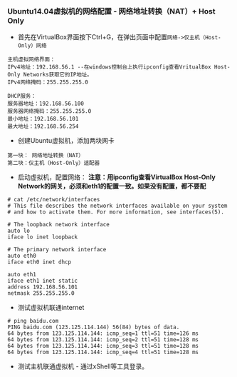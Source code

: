 ### Ubuntu14.04虚拟机的网络配置 - 网络地址转换（NAT）+ Host Only
- 首先在VirtualBox界面按下Ctrl+G，在弹出页面中配置`网络->仅主机（Host-Only）网络`
```
主机虚拟网络界面：
IPv4地址：192.168.56.1 --在windows控制台上执行ipconfig查看VritualBox Host-Only Networks获取它的IP地址。
IPv4网络掩码：255.255.255.0

DHCP服务：
服务器地址：192.168.56.100
服务器网络掩码：255.255.255.0
最小地址：192.168.56.101
最大地址：192.168.56.254
```
- 创建Ubuntu虚拟机，添加两块网卡
```
第一块： 网络地址转换（NAT）
第二块：仅主机（Host-Only）适配器
```
- 启动虚拟机，配置网络：
**注意：用ipconfig查看VirtualBox Host-Only Network的网关，必须和eth1的配置一致。如果没有配置，都不要配**
```
# cat /etc/network/interfaces
# This file describes the network interfaces available on your system
# and how to activate them. For more information, see interfaces(5).

# The loopback network interface
auto lo
iface lo inet loopback

# The primary network interface
auto eth0
iface eth0 inet dhcp

auto eth1
iface eth1 inet static
address 192.168.56.101
netmask 255.255.255.0
```
- 测试虚拟机联通internet
```
# ping baidu.com
PING baidu.com (123.125.114.144) 56(84) bytes of data.
64 bytes from 123.125.114.144: icmp_seq=1 ttl=51 time=126 ms
64 bytes from 123.125.114.144: icmp_seq=2 ttl=51 time=128 ms
64 bytes from 123.125.114.144: icmp_seq=3 ttl=51 time=128 ms
64 bytes from 123.125.114.144: icmp_seq=4 ttl=51 time=128 ms
```
- 测试主机联通虚拟机 - 通过xShell等工具登录。
